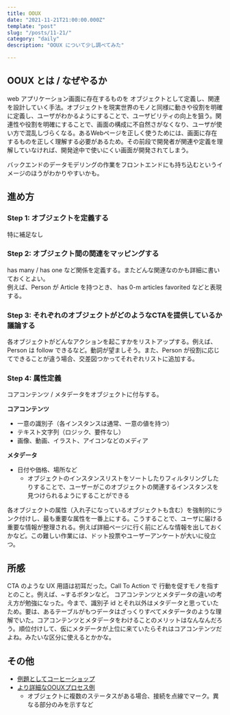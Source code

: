 ```yaml
---
title: OOUX
date: "2021-11-21T21:00:00.000Z"
template: "post"
slug: "/posts/11-21/"
category: "daily"
description: "OOUX について少し調べてみた"

---
```



## OOUX とは / なぜやるか

web アプリケーション画面に存在するものを オブジェクトとして定義し、関連を設計していく手法。オブジェクトを現実世界のモノと同様に動きや役割を明確に定義し、ユーザがわかるようにすることで、ユーザビリティの向上を狙う。関連性や役割を明確にすることで、画面の構成に不自然さがなくなり、ユーザが使い方で混乱しづらくなる。あるWebページを正しく使うためには、画面に存在するものを正しく理解する必要があるため。その前段で開発者が関連や定義を理解していなければ、開発途中で使いにくい画面が開発されてしまう。

バックエンドのデータモデリングの作業をフロントエンドにも持ち込むというイメージのほうがわかりやすいかも。


## 進め方

### Step 1: オブジェクトを定義する

特に補足なし

### Step 2: オブジェクト間の関連をマッピングする

has many / has one など関係を定義する。またどんな関連なのかも詳細に書いておくとよい。  
例えば、Person が Article を持つとき、 has 0-m articles favorited などと表現する。

### Step 3: それぞれのオブジェクトがどのようなCTAを提供しているか議論する

各オブジェクトがどんなアクションを起こすかをリストアップする。例えば、Person は follow できるなど。動詞が望ましそう。また、Person が役割に応じてできることが違う場合、交差図つかってそれぞれリストに追加する。


### Step 4: 属性定義

コアコンテンツ / メタデータをオブジェクトに付与する。

**コアコンテンツ**

- 一意の識別子（各インスタンスは通常、一意の値を持つ）
- テキスト文字列（ロジック、要件なし）
- 画像、動画、イラスト、アイコンなどのメディア

**メタデータ**

- 日付や価格、場所など
  - オブジェクトのインスタンスリストをソートしたりフィルタリングしたりすることで、ユーザーがこのオブジェクトの関連するインスタンスを見つけられるようにすることができる

各オブジェクトの属性（入れ子になっているオブジェクトも含む）を強制的にランク付けし、最も重要な属性を一番上にする。こうすることで、ユーザに届ける重要な情報が整理される。例えば詳細ページに行く前にどんな情報を出しておくかなど。この難しい作業には、ドット投票やユーザーアンケートが大いに役立つ。  

## 所感

CTA のような UX 用語は初耳だった。Call To Action で 行動を促すモノを指すとのこと。例えば、~するボタンなど。
コアコンテンツとメタデータの違いの考え方が勉強になった。今まで、識別子 id とそれ以外はメタデータと思っていたため。要は、あるテーブルがもつデータはざっくりすべてメタデータのような理解でいた。コアコンテンツとメタデータをわけることのメリットはなんなんだろう。順位付けして、仮にメタデータが上位に来ていたらそれはコアコンテンツだよね。みたいな区分に使えるとかかな。

## その他

- [例題としてコーヒーショップ](https://uxdesign.cc/an-introduction-to-object-oriented-ux-and-how-to-do-it-829bf6b248a1)
- [より詳細なOOUXプロセス例](https://uxdesign.cc/using-object-oriented-user-experience-for-software-development-d4d9e2516755)
  - オブジェクトに複数のステータスがある場合、接続を点線でマーク。異なる部分のみを示すなど